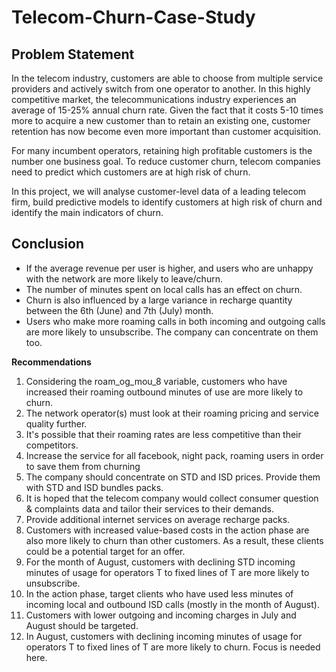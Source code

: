 # Telecom-Churn-Case-Study

## Problem Statement

In the telecom industry, customers are able to choose from multiple service providers and actively switch from one operator to another. In this highly competitive market, the telecommunications industry experiences an average of 15-25% annual churn rate. Given the fact that it costs 5-10 times more to acquire a new customer than to retain an existing one, customer retention has now become even more important than customer acquisition.

For many incumbent operators, retaining high profitable customers is the number one business goal.
To reduce customer churn, telecom companies need to predict which customers are at high risk of churn.

In this project, we will analyse customer-level data of a leading telecom firm, build predictive models to identify customers at high risk of churn and identify the main indicators of churn.

## Conclusion

* If the average revenue per user is higher, and users who are unhappy with the network are more likely to leave/churn.
* The number of minutes spent on local calls has an effect on churn.
* Churn is also influenced by a large variance in recharge quantity between the 6th (June) and 7th (July) month.
* Users who make more roaming calls in both incoming and outgoing calls are more likely to unsubscribe. The company can concentrate on them too.

**Recommendations**

1. Considering the roam_og_mou_8 variable, customers who have increased their roaming outbound minutes of use are more likely to churn.
2. The network operator(s) must look at their roaming pricing and service quality further.
3. It's possible that their roaming rates are less competitive than their competitors.
4. Increase the service for all facebook, night pack, roaming users in order to save them from churning
5. The company should concentrate on STD and ISD prices. Provide them with STD and ISD bundles packs.
7. It is hoped that the telecom company would collect consumer question & complaints data and tailor their services to their demands.
8. Provide additional internet services on average recharge packs.
9. Customers with increased value-based costs in the action phase are also more likely to churn than other customers. As a result, these clients could be a potential target for an offer.
10. For the month of August, customers with declining STD incoming minutes of usage for operators T to fixed lines of T are more likely to unsubscribe.
11. In the action phase, target clients who have used less minutes of incoming local and outbound ISD calls (mostly in the month of August).
12. Customers with lower outgoing and incoming charges in July and August should be targeted.
13. In August, customers with declining incoming minutes of usage for operators T to fixed lines of T are more likely to churn. Focus is needed here.

